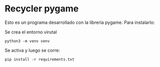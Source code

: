 # Recycler pygame

Esto es un programa desarrollado con la librería pygame.
Para instalarlo: 

Se crea el entorno virutal
```
python3 -m venv venv
```
Se activa y luego se corre:
```
pip install -r requirements.txt
```
